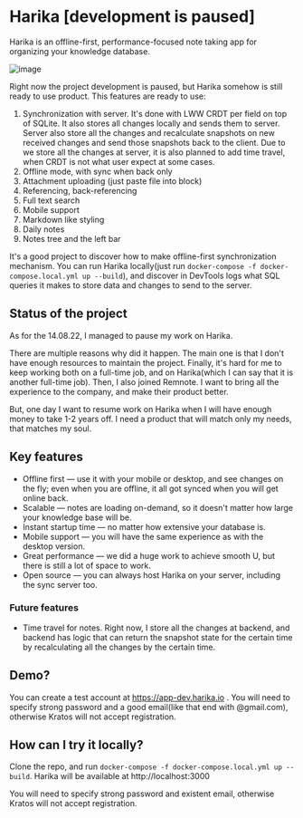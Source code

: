 # Harika [development is paused]

Harika is an offline-first, performance-focused note taking app for organizing your knowledge database.

![image](https://user-images.githubusercontent.com/7958527/138558070-0c811e3f-071a-439a-be91-dee114daf3aa.png)

Right now the project development is paused, but Harika somehow is still ready to use product. This features are ready to use:

1. Synchronization with server. It's done with LWW CRDT per field on top of SQLite. It also stores all changes locally and sends them to server. Server also store all the changes and recalculate snapshots on new received changes and send those snapshots back to the client. Due to we store all the changes at server, it is also planned to add time travel, when CRDT is not what user expect at some cases.
1. Offline mode, with sync when back only
1. Attachment uploading (just paste file into block)
1. Referencing, back-referencing
1. Full text search
1. Mobile support
1. Markdown like styling
1. Daily notes
1. Notes tree and the left bar

It's a good project to discover how to make offline-first synchronization mechanism. You can run Harika locally(just run `docker-compose -f docker-compose.local.yml up --build`), and discover in DevTools logs what SQL queries it makes to store data and changes to send to the server.

## Status of the project

As for the 14.08.22, I managed to pause my work on Harika.

There are multiple reasons why did it happen. The main one is that I don't have enough resources to maintain the project. Finally, it's hard for me to keep working both on a full-time job, and on Harika(which I can say that it is another full-time job). Then, I also joined Remnote. I want to bring all the experience to the company, and make their product better.

But, one day I want to resume work on Harika when I will have enough money to take 1-2 years off. I need a product that will match only my needs, that matches my soul.

## Key features

- Offline first — use it with your mobile or desktop, and see changes on the fly; even when you are offline, it all got synced when you will get online back.
- Scalable — notes are loading on-demand, so it doesn't matter how large your knowledge base will be.
- Instant startup time — no matter how extensive your database is.
- Mobile support — you will have the same experience as with the desktop version.
- Great performance — we did a huge work to achieve smooth U, but there is still a lot of space to work.
- Open source — you can always host Harika on your server, including the sync server too.

### Future features

- Time travel for notes. Right now, I store all the changes at backend, and backend has logic that can return the snapshot state for the certain time by recalculating all the changes by the certain time.

## Demo?

You can create a test account at https://app-dev.harika.io . You will need to specify strong password and a good email(like that end with @gmail.com), otherwise Kratos will not accept registration.

## How can I try it locally?

Clone the repo, and run `docker-compose -f docker-compose.local.yml up --build`. Harika will be available at http://localhost:3000

You will need to specify strong password and existent email, otherwise Kratos will not accept registration.
